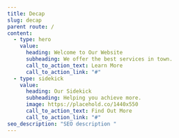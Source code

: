```yaml
---
title: Decap
slug: decap
parent route: /
content:
  - type: hero
    value:
      heading: Welcome to Our Website
      subheading: We offer the best services in town.
      call_to_action_text: Learn More
      call_to_action_link: "#"
  - type: sidekick
    value:
      heading: Our Sidekick
      subheading: Helping you achieve more.
      image: https://placehold.co/1440x550
      call_to_action_text: Find Out More
      call_to_action_link: "#"
seo_description: "SEO description "
---
```

